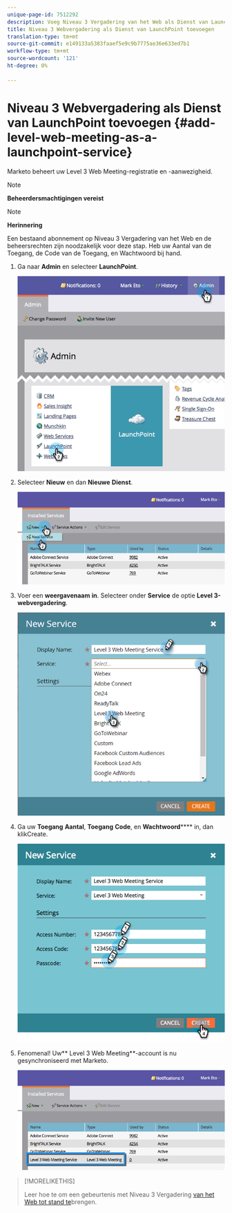 ```yaml
---
unique-page-id: 7512292
description: Voeg Niveau 3 Vergadering van het Web als Dienst van LaunchPoint toe - Marketo Dos - de Documentatie van het Product
title: Niveau 3 Webvergadering als Dienst van LaunchPoint toevoegen
translation-type: tm+mt
source-git-commit: e149133a5383faaef5e9c9b7775ae36e633ed7b1
workflow-type: tm+mt
source-wordcount: '121'
ht-degree: 0%

---
```



# Niveau 3 Webvergadering als Dienst van LaunchPoint toevoegen {#add-level-web-meeting-as-a-launchpoint-service}

Marketo beheert uw Level 3 Web Meeting-registratie en -aanwezigheid.

>[!NOTE]
>
>**Beheerdersmachtigingen vereist**

>[!NOTE]
>
>**Herinnering**
>
>Een bestaand abonnement op Niveau 3 Vergadering van het Web en de beheersrechten zijn noodzakelijk voor deze stap. Heb uw Aantal van de Toegang, de Code van de Toegang, en Wachtwoord bij hand.

1. Ga naar **Admin** en selecteer **LaunchPoint**.

   ![](assets/image2015-4-23-10-3a5-3a12.png)

1. Selecteer **Nieuw** en dan **Nieuwe** **Dienst**.

   ![](assets/level-3-web-meeting-new-service.png)

1. Voer een **weergavenaam** **in**. Selecteer onder **Service** de optie **Level 3-webvergadering**.

   ![](assets/new-service-level-3.png)

1. Ga uw **Toegang** **Aantal**, **Toegang** **Code**, en **Wachtwoord****** in, dan klikCreate.

   ![](assets/image2015-4-23-10-3a10-3a26.png)

1. Fenomenal! Uw** Level 3 Web Meeting**-account is nu gesynchroniseerd met Marketo.

   ![](assets/level-3-web-meeting.png)

>[!MORELIKETHIS]
>
>Leer hoe te om een gebeurtenis met Niveau 3 Vergadering [van het Web tot stand te](../../../product-docs/demand-generation/events/create-an-event/create-an-event-with-level-3-web-meeting.md)brengen.

